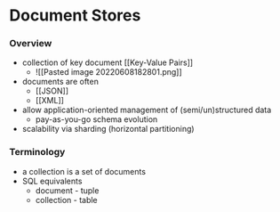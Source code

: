 # Document Stores
### Overview
+ collection of key document [[Key-Value Pairs]]
	+ ![[Pasted image 20220608182801.png]]
+ documents are often
	+ [[JSON]]
	+ [[XML]]
+  allow application-oriented management of (semi/un)structured data
	+ pay-as-you-go schema evolution
+ scalability via sharding (horizontal partitioning)

### Terminology
+ a collection is a set of documents
+ SQL equivalents
	+ document - tuple
	+ collection - table
